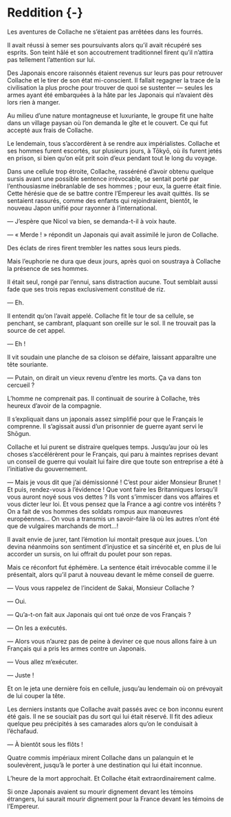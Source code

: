 # Reddition {-}

Les aventures de Collache ne s’étaient pas arrêtées dans les fourrés.

Il avait réussi à semer ses poursuivants alors qu’il avait récupéré ses
esprits. Son teint hâlé et son accoutrement traditionnel firent qu’il n’attira
pas tellement l’attention sur lui.

Des Japonais encore raisonnés étaient revenus sur leurs pas pour retrouver
Collache et le tirer de son état mi-conscient. Il fallait regagner la trace
de la civilisation la plus proche pour trouver de quoi se sustenter — seules
les armes ayant été embarquées à la hâte par les Japonais qui n’avaient dès
lors rien à manger.

Au milieu d’une nature montagneuse et luxuriante, le groupe fit une halte dans
un village paysan où l’on demanda le gîte et le couvert. Ce qui fut accepté aux
frais de Collache.

Le lendemain, tous s’accordèrent à se rendre aux impérialistes. Collache et
ses hommes furent escortés, sur plusieurs jours, à Tōkyō, où ils furent jetés
en prison, si bien qu’on eût prit soin d’eux pendant tout le long du voyage.

Dans une cellule trop étroite, Collache, rasséréné d’avoir obtenu quelque
sursis avant une possible sentence irrévocable, se sentait porté par
l’enthousiasme inébranlable de ses hommes ; pour eux, la guerre était finie.
Cette hérésie que de se battre contre l’Empereur les avait quittés. Ils se
sentaient rassurés, comme des enfants qui rejoindraient, bientôt, le nouveau
Japon unifié pour rayonner à l’international.

— J’espère que Nicol va bien, se demanda-t-il à voix haute.

— « Merde ! » répondit un Japonais qui avait assimilé le juron de Collache.

Des éclats de rires firent trembler les nattes sous leurs pieds.

Mais l’euphorie ne dura que deux jours, après quoi on soustraya à Collache la
présence de ses hommes.

Il était seul, rongé par l’ennui, sans distraction aucune. Tout semblait aussi
fade que ses trois repas exclusivement constitué de riz.

— Eh.

Il entendit qu’on l’avait appelé. Collache fit le tour de sa cellule, se
penchant, se cambrant, plaquant son oreille sur le sol. Il ne trouvait pas la
source de cet appel.

— Eh !

Il vit soudain une planche de sa cloison se défaire, laissant apparaître une
tête souriante.

— Putain, on dirait un vieux revenu d’entre les morts. Ça va dans ton
cercueil ?

L’homme ne comprenait pas. Il continuait de sourire à Collache, très heureux
d’avoir de la compagnie.

Il s’expliquait dans un japonais assez simplifié pour que le Français le
comprenne. Il s’agissait aussi d’un prisonnier de guerre ayant servi le
Shōgun.

Collache et lui purent se distraire quelques temps. Jusqu’au jour où les choses
s’accélérèrent pour le Français, qui paru à maintes reprises devant un conseil
de guerre qui voulait lui faire dire que toute son entreprise a été à
l’initiative du gouvernement.

— Mais je vous dit que j’ai démissionné ! C’est pour aider Monsieur Brunet ! Et
puis, rendez-vous à l’évidence ! Que vont faire les Britanniques lorsqu’il vous
auront noyé sous vos dettes ? Ils vont s’immiscer dans vos affaires et vous
dicter leur loi. Et vous pensez que la France a agi contre vos intérêts ? On
a fait de vos hommes des soldats rompus aux manœuvres européennes… On vous a
transmis un savoir-faire là où les autres n’ont été que de vulgaires marchands
de mort…!

Il avait envie de jurer, tant l’émotion lui montait presque aux joues. L’on
devina néanmoins son sentiment d’injustice et sa sincérité et, en plus de lui
accorder un sursis, on lui offrait du poulet pour son repas.

Mais ce réconfort fut éphémère. La sentence était irrévocable comme il le
présentait, alors qu’il parut à nouveau devant le même conseil de guerre.

— Vous vous rappelez de l’incident de Sakai, Monsieur Collache ?

— Oui.

— Qu’a-t-on fait aux Japonais qui ont tué onze de vos Français ?

— On les a exécutés.

— Alors vous n’aurez pas de peine à deviner ce que nous allons faire à un
Français qui a pris les armes contre un Japonais.

— Vous allez m’exécuter.

— Juste !

Et on le jeta une dernière fois en cellule, jusqu’au lendemain où on prévoyait
de lui couper la tête.

Les derniers instants que Collache avait passés avec ce bon inconnu eurent été
gais. Il ne se souciait pas du sort qui lui était réservé. Il fit des adieux
quelque peu précipités à ses camarades alors qu’on le conduisait à l’échafaud.

— À bientôt sous les flôts !

Quatre commis impériaux mirent Collache dans un palanquin et le soulevèrent,
jusqu’à le porter à une destination qui lui était inconnue.

L’heure de la mort approchait. Et Collache était extraordinairement calme.

Si onze Japonais avaient su mourir dignement devant les témoins étrangers, lui
saurait mourir dignement pour la France devant les témoins de l’Empereur.

